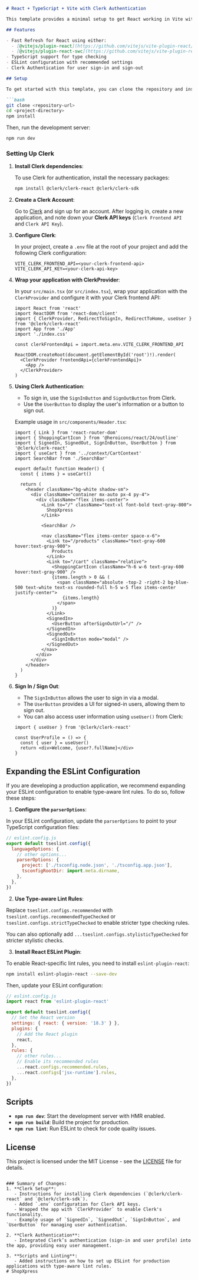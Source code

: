 ```markdown
# React + TypeScript + Vite with Clerk Authentication

This template provides a minimal setup to get React working in Vite with Hot Module Replacement (HMR), ESLint rules, and Clerk authentication.

## Features

- Fast Refresh for React using either:
  - [@vitejs/plugin-react](https://github.com/vitejs/vite-plugin-react/blob/main/packages/plugin-react/README.md) (uses Babel)
  - [@vitejs/plugin-react-swc](https://github.com/vitejs/vite-plugin-react-swc) (uses SWC)
- TypeScript support for type checking
- ESLint configuration with recommended settings
- Clerk Authentication for user sign-in and sign-out

## Setup

To get started with this template, you can clone the repository and install the dependencies:

```bash
git clone <repository-url>
cd <project-directory>
npm install
```

Then, run the development server:

```bash
npm run dev
```

### Setting Up Clerk

1. **Install Clerk dependencies**:

   To use Clerk for authentication, install the necessary packages:

   ```bash
   npm install @clerk/clerk-react @clerk/clerk-sdk
   ```

2. **Create a Clerk Account**:

   Go to [Clerk](https://clerk.dev/) and sign up for an account. After logging in, create a new application, and note down your **Clerk API keys** (`Clerk Frontend API` and `Clerk API Key`).

3. **Configure Clerk**:

   In your project, create a `.env` file at the root of your project and add the following Clerk configuration:

   ```env
   VITE_CLERK_FRONTEND_API=<your-clerk-frontend-api>
   VITE_CLERK_API_KEY=<your-clerk-api-key>
   ```

4. **Wrap your application with ClerkProvider**:

   In your `src/main.tsx` (or `src/index.tsx`), wrap your application with the `ClerkProvider` and configure it with your Clerk frontend API:

   ```tsx
   import React from 'react'
   import ReactDOM from 'react-dom/client'
   import { ClerkProvider, RedirectToSignIn, RedirectToHome, useUser } from '@clerk/clerk-react'
   import App from './App'
   import './index.css'

   const clerkFrontendApi = import.meta.env.VITE_CLERK_FRONTEND_API

   ReactDOM.createRoot(document.getElementById('root')!).render(
     <ClerkProvider frontendApi={clerkFrontendApi}>
       <App />
     </ClerkProvider>
   )
   ```

5. **Using Clerk Authentication**:

   - To sign in, use the `SignInButton` and `SignOutButton` from Clerk.
   - Use the `UserButton` to display the user's information or a button to sign out.

   Example usage in `src/components/Header.tsx`:

   ```tsx
   import { Link } from 'react-router-dom'
   import { ShoppingCartIcon } from '@heroicons/react/24/outline'
   import { SignedIn, SignedOut, SignInButton, UserButton } from '@clerk/clerk-react'
   import { useCart } from '../context/CartContext'
   import SearchBar from './SearchBar'

   export default function Header() {
     const { items } = useCart()

     return (
       <header className="bg-white shadow-sm">
         <div className="container mx-auto px-4 py-4">
           <div className="flex items-center">
             <Link to="/" className="text-xl font-bold text-gray-800">
               ShopXpress
             </Link>
             
             <SearchBar />

             <nav className="flex items-center space-x-6">
               <Link to="/products" className="text-gray-600 hover:text-gray-900">
                 Products
               </Link>
               <Link to="/cart" className="relative">
                 <ShoppingCartIcon className="h-6 w-6 text-gray-600 hover:text-gray-900" />
                 {items.length > 0 && (
                   <span className="absolute -top-2 -right-2 bg-blue-500 text-white text-xs rounded-full h-5 w-5 flex items-center justify-center">
                     {items.length}
                   </span>
                 )}
               </Link>
               <SignedIn>
                 <UserButton afterSignOutUrl="/" />
               </SignedIn>
               <SignedOut>
                 <SignInButton mode="modal" />
               </SignedOut>
             </nav>
           </div>
         </div>
       </header>
     )
   }
   ```

6. **Sign In / Sign Out**:

   - The `SignInButton` allows the user to sign in via a modal.
   - The `UserButton` provides a UI for signed-in users, allowing them to sign out.
   - You can also access user information using `useUser()` from Clerk:

   ```tsx
   import { useUser } from '@clerk/clerk-react'

   const UserProfile = () => {
     const { user } = useUser()
     return <div>Welcome, {user?.fullName}</div>
   }
   ```

## Expanding the ESLint Configuration

If you are developing a production application, we recommend expanding your ESLint configuration to enable type-aware lint rules. To do so, follow these steps:

1. **Configure the `parserOptions`**:

In your ESLint configuration, update the `parserOptions` to point to your TypeScript configuration files:

```js
// eslint.config.js
export default tseslint.config({
  languageOptions: {
    // other options...
    parserOptions: {
      project: ['./tsconfig.node.json', './tsconfig.app.json'],
      tsconfigRootDir: import.meta.dirname,
    },
  },
})
```

2. **Use Type-aware Lint Rules**:

Replace `tseslint.configs.recommended` with `tseslint.configs.recommendedTypeChecked` or `tseslint.configs.strictTypeChecked` to enable stricter type checking rules.

You can also optionally add `...tseslint.configs.stylisticTypeChecked` for stricter stylistic checks.

3. **Install React ESLint Plugin**:

To enable React-specific lint rules, you need to install `eslint-plugin-react`:

```bash
npm install eslint-plugin-react --save-dev
```

Then, update your ESLint configuration:

```js
// eslint.config.js
import react from 'eslint-plugin-react'

export default tseslint.config({
  // Set the React version
  settings: { react: { version: '18.3' } },
  plugins: {
    // Add the React plugin
    react,
  },
  rules: {
    // other rules...
    // Enable its recommended rules
    ...react.configs.recommended.rules,
    ...react.configs['jsx-runtime'].rules,
  },
})
```

## Scripts

- **`npm run dev`**: Start the development server with HMR enabled.
- **`npm run build`**: Build the project for production.
- **`npm run lint`**: Run ESLint to check for code quality issues.

## License

This project is licensed under the MIT License - see the [LICENSE](LICENSE) file for details.

```

### Summary of Changes:
1. **Clerk Setup**:
   - Instructions for installing Clerk dependencies (`@clerk/clerk-react` and `@clerk/clerk-sdk`).
   - Added `.env` configuration for Clerk API keys.
   - Wrapped the app with `ClerkProvider` to enable Clerk's functionality.
   - Example usage of `SignedIn`, `SignedOut`, `SignInButton`, and `UserButton` for managing user authentication.

2. **Clerk Authentication**:
   - Integrated Clerk’s authentication (sign-in and user profile) into the app, providing easy user management.

3. **Scripts and Linting**:
   - Added instructions on how to set up ESLint for production applications with type-aware lint rules.
#   S h o p X p r e s s  
 